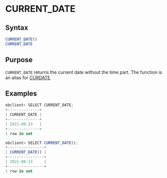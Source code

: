 # CURRENT_DATE

## Syntax

```sql
CURRENT_DATE()
CURRENT_DATE
```

## Purpose

`CURRENT_DATE` returns the current date without the time part. The function is an alias for [CURDATE](../100.date-and-time-functions-of-mysql-mode/300.curdate-of-mysql-mode.md).

## Examples

```javascript
obclient> SELECT CURRENT_DATE;
+--------------+
| CURRENT_DATE |
+--------------+
| 2021-08-23   |
+--------------+
1 row in set

obclient> SELECT CURRENT_DATE();
+----------------+
| CURRENT_DATE() |
+----------------+
| 2021-08-23     |
+----------------+
1 row in set
```
